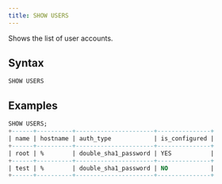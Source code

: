 ```yaml
---
title: SHOW USERS
---
```


Shows the list of user accounts.

## Syntax

```
SHOW USERS
```

## Examples

```sql
SHOW USERS;
+------+----------+----------------------+---------------+
| name | hostname | auth_type            | is_configured |
+------+----------+----------------------+---------------+
| root | %        | double_sha1_password | YES           |
+------+----------+----------------------+---------------+
| test | %        | double_sha1_password | NO            |
+------+----------+----------------------+---------------+
```

